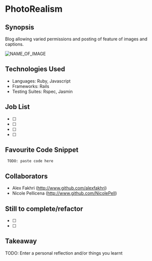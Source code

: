 PhotoRealism
=======================

## Synopsis

Blog allowing varied permissions and posting of feature of images and captions.

![NAME_OF_IMAGE](http://ENTER_URL)

## Technologies Used

- Languages: Ruby, Javascript
- Frameworks: Rails
- Testing Suites: Rspec, Jasmin

## Job List

- [ ]
- [ ]
- [ ]
- [ ]

## Favourite Code Snippet

~~~
 TODO: paste code here
~~~

## Collaborators

- Alex Fakhri (http://www.github.com/alexfakhri)
- Nicole Pellicena (http://www.github.com/NicolePell)

## Still to complete/refactor

- [ ]
- [ ]

## Takeaway

TODO: Enter a personal reflection and/or things you learnt
